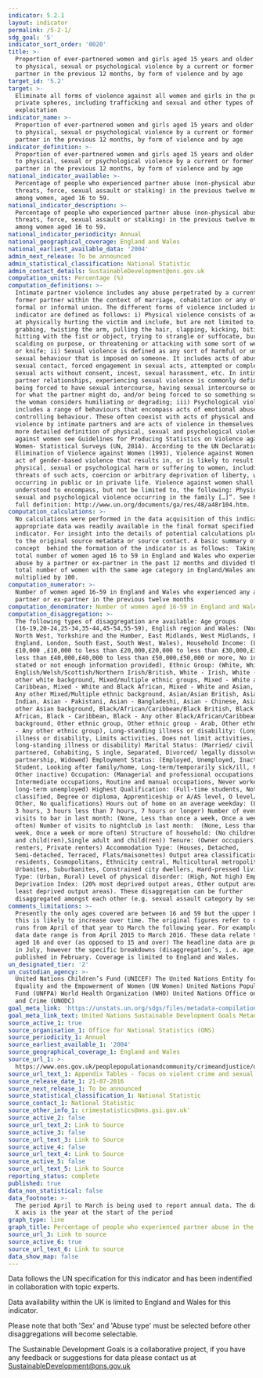 ```yaml
---
indicator: 5.2.1
layout: indicator
permalink: /5-2-1/
sdg_goal: '5'
indicator_sort_order: '0020'
title: >-
  Proportion of ever-partnered women and girls aged 15 years and older subjected
  to physical, sexual or psychological violence by a current or former intimate
  partner in the previous 12 months, by form of violence and by age
target_id: '5.2'
target: >-
  Eliminate all forms of violence against all women and girls in the public and
  private spheres, including trafficking and sexual and other types of
  exploitation
indicator_name: >-
  Proportion of ever-partnered women and girls aged 15 years and older subjected
  to physical, sexual or psychological violence by a current or former intimate
  partner in the previous 12 months, by form of violence and by age
indicator_definition: >-
  Proportion of ever-partnered women and girls aged 15 years and older subjected
  to physical, sexual or psychological violence by a current or former intimate
  partner in the previous 12 months, by form of violence and by age
national_indicator_available: >-
  Percentage of people who experienced partner abuse (non-physical abuse,
  threats, force, sexual assault or stalking) in the previous twelve months
  among women, aged 16 to 59.
national_indicator_description: >-
  Percentage of people who experienced partner abuse (non-physical abuse,
  threats, force, sexual assault or stalking) in the previous twelve months
  among women aged 16 to 59.
national_indicator_periodicity: Annual
national_geographical_coverage: England and Wales
national_earliest_available_data: '2004'
admin_next_release: To be announced
admin_statistical_classification: National Statistic
admin_contact_details: SustainableDevelopment@ons.gov.uk
computation_units: Percentage (%)
computation_definitions: >-
  Intimate partner violence includes any abuse perpetrated by a current or
  former partner within the context of marriage, cohabitation or any other
  formal or informal union. The different forms of violence included in the
  indicator are defined as follows: i) Physical violence consists of acts aimed
  at physically hurting the victim and include, but are not limited to, pushing,
  grabbing, twisting the arm, pulling the hair, slapping, kicking, biting or
  hitting with the fist or object, trying to strangle or suffocate, burning or
  scalding on purpose, or threatening or attacking with some sort of weapon, gun
  or knife; ii) Sexual violence is defined as any sort of harmful or unwanted
  sexual behaviour that is imposed on someone. It includes acts of abusive
  sexual contact, forced engagement in sexual acts, attempted or completed
  sexual acts without consent, incest, sexual harassment, etc. In intimate
  partner relationships, experiencing sexual violence is commonly defined as
  being forced to have sexual intercourse, having sexual intercourse out of fear
  for what the partner might do, and/or being forced to so something sexual that
  the woman considers humiliating or degrading; iii) Psychological violence
  includes a range of behaviours that encompass acts of emotional abuse and
  controlling behaviour. These often coexist with acts of physical and sexual
  violence by intimate partners and are acts of violence in themselves. For a
  more detailed definition of physical, sexual and psychological violence
  against women see Guidelines for Producing Statistics on Violence against
  Women- Statistical Surveys (UN, 2014). According to the UN Declaration on the
  Elimination of Violence against Women (1993), Violence against Women is “Any
  act of gender-based violence that results in, or is likely to result in,
  physical, sexual or psychological harm or suffering to women, including
  threats of such acts, coercion or arbitrary deprivation of liberty, whether
  occurring in public or in private life. Violence against women shall be
  understood to encompass, but not be limited to, the following: Physical,
  sexual and psychological violence occurring in the family […]”. See here for
  full definition: http://www.un.org/documents/ga/res/48/a48r104.htm.
computation_calculations: >-
  No calculations were performed in the data acquisition of this indicator as
  appropriate data was readily available in the final format specified by this
  indicator. For insight into the details of potential calculations please refer
  to the original source metadata or source contact. A basic summary of the
  concept  behind the formation of the indicator is as follows:  Taking the
  total number of women aged 16 to 59 in England and Wales who experienced any
  abuse by a partner or ex-partner in the past 12 months and divided this by the
  total number of women with the same age category in England/Wales and
  multiplied by 100.
computation_numerator: >-
  Number of women aged 16-59 in England and Wales who experienced any abuse by a
  partner or ex-partner in the previous twelve months
computation_denominator: Number of women aged 16-59 in England and Wales
computation_disaggregation: >-
  The following types of disaggregation are available: Age groups
  (16-19,20-24,25-34,35-44,45-54,55-59), English region and Wales: (North East,
  North West, Yorkshire and the Humber, East Midlands, West Midlands, East of
  England, London, South East, South West, Wales), Household Income: (Less than
  £10,000 ,£10,000 to less than £20,000,£20,000 to less than £30,000,£30,000 to
  less than £40,000,£40,000 to less than £50,000,£50,000 or more, No income
  stated or not enough information provided), Ethnic Group: (White, White -
  English/Welsh/Scottish/Northern Irish/British, White - Irish, White - Any
  other white background, Mixed/multiple ethnic groups, Mixed - White and Black
  Caribbean, Mixed - White and Black African, Mixed - White and Asian, Mixed -
  Any other Mixed/Multiple ethnic background, Asian/Asian British, Asian -
  Indian, Asian - Pakistani, Asian - Bangladeshi, Asian - Chinese, Asian - Any
  other Asian background, Black/African/Caribbean/Black British, Black -
  African, Black - Caribbean, Black - Any other Black/African/Caribbean
  background, Other ethnic group, Other ethnic group - Arab, Other ethnic group
  - Any other ethnic group), Long-standing illness or disability: (Long-standing
  illness or disability, Limits activities, Does not limit activities, No
  long-standing illness or disability) Marital Status: (Married/ civil
  partnered, Cohabiting, S ingle, Separated, Divorced/ legally dissolved
  partnership, Widowed) Employment Status: (Employed, Unemployed, Inactive,
  Student, Looking after family/home, Long-term/temporarily sick/ill, Retired,
  Other inactive) Occupation: (Managerial and professional occupations,
  Intermediate occupations, Routine and manual occupations, Never worked and
  long-term unemployed) Highest Qualification: (Full-time students, Not
  classified, Degree or diploma, Apprenticeship or A/AS level, O level/GCSE,
  Other, No qualifications) Hours out of home on an average weekday: (Less than
  3 hours, 3 hours less than 7 hours, 7 hours or longer) Number of evening
  visits to bar in last month: (None, Less than once a week, Once a week or more
  often) Number of visits to nightclub in last month:  (None, Less than once a
  week, Once a week or more often) Structure of household: (No children, Adults
  and child(ren),Single adult and child(ren)) Tenure: (Owner occupiers, Social
  renters, Private renters) Accommodation Type: (Houses, Detached,
  Semi-detached, Terraced, Flats/maisonettes) Output area classification: (Rural
  residents, Cosmopolitans, Ethnicity central, Multicultural metropolitans,
  Urbanites, Suburbanites, Constrained city dwellers, Hard-pressed living) Area
  Type: (Urban, Rural) Level of physical disorder: (High, Not high) Employment
  Deprivation Index: (20% most deprived output areas, Other output areas,20%
  least deprived output areas). These disaggregation can be further
  disaggregated amongst each other (e.g. sexual assault category by sex). 
comments_limitations: >-
  Presently the only ages covered are between 16 and 59 but the upper bound of
  this is likely to increase over time. The original figures refer to data that
  runs from April of that year to March the following year. For example 2015
  data date range is from April 2015 to March 2016. These data relate to women
  aged 16 and over (as opposed to 15 and over) The headline data are published
  in July, however the specific breakdowns (disaggregation’s, i.e. age, etc) are
  published in February. Coverage is limited to England and Wales.
un_designated_tier: '2'
un_custodian_agency: >-
  United Nations Children’s Fund (UNICEF) The United Nations Entity for Gender
  Equality and the Empowerment of Women (UN Women) United Nations Population
  Fund (UNFPA) World Health Organization (WHO) United Nations Office on Drugs
  and Crime (UNODC)  
goal_meta_link: 'https://unstats.un.org/sdgs/files/metadata-compilation/Metadata-Goal-5.pdf'
goal_meta_link_text: United Nations Sustainable Development Goals Metadata (PDF 518 KB)
source_active_1: true
source_organisation_1: Office for National Statistics (ONS)
source_periodicity_1: Annual
source_earliest_available_1: '2004'
source_geographical_coverage_1: England and Wales
source_url_1: >-
  https://www.ons.gov.uk/peoplepopulationandcommunity/crimeandjustice/datasets/appendixtablesfocusonviolentcrimeandsexualoffences
source_url_text_1: Appendix Tables - focus on violent crime and sexual offences
source_release_date_1: 21-07-2016
source_next_release_1: To be announced
source_statistical_classification_1: National Statistic
source_contact_1: National Statistic
source_other_info_1: crimestatistics@ons.gsi.gov.uk'
source_active_2: false
source_url_text_2: Link to Source
source_active_3: false
source_url_text_3: Link to Source
source_active_4: false
source_url_text_4: Link to Source
source_active_5: false
source_url_text_5: Link to Source
reporting_status: complete
published: true
data_non_statistical: false
data_footnote: >-
  The period April to March is being used to report annual data. The date on the
  X axis is the year at the start of the period
graph_type: line
graph_title: Percentage of people who experienced partner abuse in the previous 12 months
source_url_3: Link to source
source_active_6: true
source_url_text_6: Link to source
data_show_map: false
---
```

Data follows the UN specification for this indicator and has been indentified in collaboration with topic experts. 

Data availability within the UK is limited to England and Wales for this indicator.

Please note that both 'Sex' and 'Abuse type' must be selected before other disaggregations will become selectable. 
  
The Sustainable Development Goals is a collaborative project, if you have any feedback or suggestions for data please contact us at <SustainableDevelopment@ons.gov.uk>
